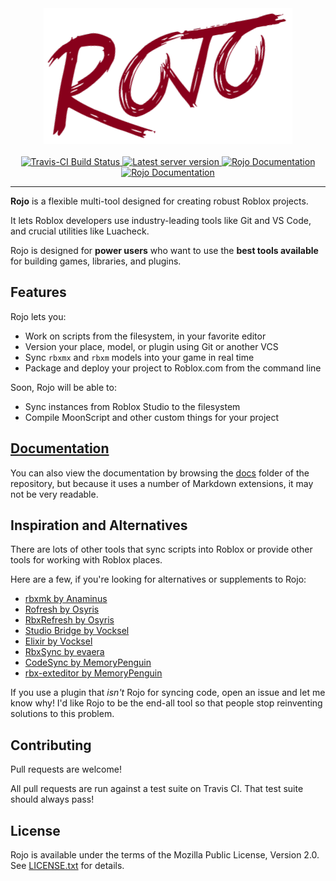 <div align="center">
    <img src="assets/rojo-logo.png" alt="Rojo" height="217" />
</div>

<div>&nbsp;</div>

<div align="center">
    <a href="https://travis-ci.org/LPGhatguy/rojo">
        <img src="https://api.travis-ci.org/LPGhatguy/rojo.svg?branch=master" alt="Travis-CI Build Status" />
    </a>
    <a href="https://crates.io/crates/rojo">
        <img src="https://img.shields.io/crates/v/rojo.svg?label=version" alt="Latest server version" />
    </a>
    <a href="https://lpghatguy.github.io/rojo/0.4.x">
        <img src="https://img.shields.io/badge/docs-0.4.x-brightgreen.svg" alt="Rojo Documentation" />
    </a>
    <a href="https://lpghatguy.github.io/rojo/0.5.x">
        <img src="https://img.shields.io/badge/docs-0.5.x-brightgreen.svg" alt="Rojo Documentation" />
    </a>
</div>

<hr />

**Rojo** is a flexible multi-tool designed for creating robust Roblox projects.

It lets Roblox developers use industry-leading tools like Git and VS Code, and crucial utilities like Luacheck.

Rojo is designed for **power users** who want to use the **best tools available** for building games, libraries, and plugins.

## Features
Rojo lets you:

* Work on scripts from the filesystem, in your favorite editor
* Version your place, model, or plugin using Git or another VCS
* Sync `rbxmx` and `rbxm` models into your game in real time
* Package and deploy your project to Roblox.com from the command line

Soon, Rojo will be able to:

* Sync instances from Roblox Studio to the filesystem
* Compile MoonScript and other custom things for your project

## [Documentation](https://lpghatguy.github.io/rojo/0.4.x)
You can also view the documentation by browsing the [docs](https://github.com/LPGhatguy/rojo/tree/master/docs) folder of the repository, but because it uses a number of Markdown extensions, it may not be very readable.

## Inspiration and Alternatives
There are lots of other tools that sync scripts into Roblox or provide other tools for working with Roblox places.

Here are a few, if you're looking for alternatives or supplements to Rojo:

* [rbxmk by Anaminus](https://github.com/anaminus/rbxmk)
* [Rofresh by Osyris](https://github.com/osyrisrblx/rofresh)
* [RbxRefresh by Osyris](https://github.com/osyrisrblx/RbxRefresh)
* [Studio Bridge by Vocksel](https://github.com/vocksel/studio-bridge)
* [Elixir by Vocksel](https://github.com/vocksel/elixir)
* [RbxSync by evaera](https://github.com/evaera/RbxSync)
* [CodeSync by MemoryPenguin](https://github.com/MemoryPenguin/CodeSync)
* [rbx-exteditor by MemoryPenguin](https://github.com/MemoryPenguin/rbx-exteditor)

If you use a plugin that _isn't_ Rojo for syncing code, open an issue and let me know why! I'd like Rojo to be the end-all tool so that people stop reinventing solutions to this problem.

## Contributing
Pull requests are welcome!

All pull requests are run against a test suite on Travis CI. That test suite should always pass!

## License
Rojo is available under the terms of the Mozilla Public License, Version 2.0. See [LICENSE.txt](LICENSE.txt) for details.